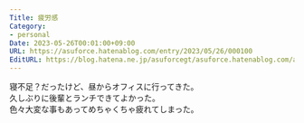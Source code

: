 ```yaml
---
Title: 疲労感
Category:
- personal
Date: 2023-05-26T00:01:00+09:00
URL: https://asuforce.hatenablog.com/entry/2023/05/26/000100
EditURL: https://blog.hatena.ne.jp/asuforcegt/asuforce.hatenablog.com/atom/entry/820878482935720842
---
```


寝不足？だったけど、昼からオフィスに行ってきた。  
久しぶりに後輩とランチできてよかった。  
色々大変な事もあってめちゃくちゃ疲れてしまった。  
